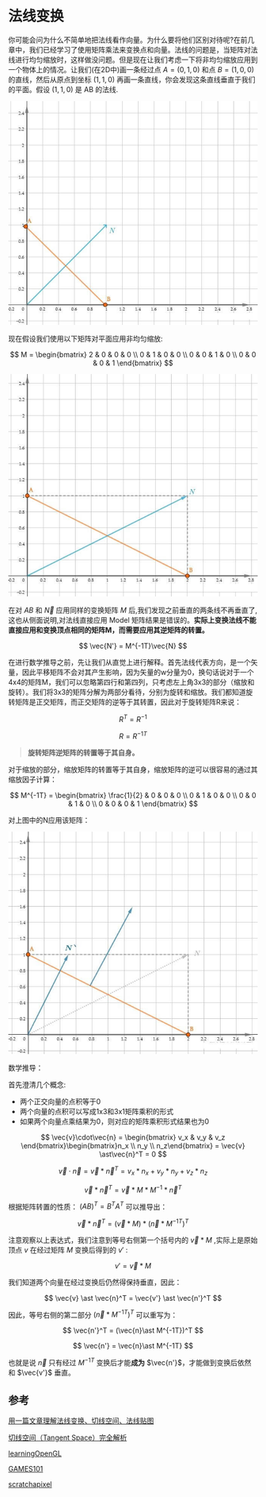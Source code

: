 # 法线变换

你可能会问为什么不简单地把法线看作向量。为什么要将他们区别对待呢?在前几章中，我们已经学习了使用矩阵乘法来变换点和向量。法线的问题是，当矩阵对法线进行均匀缩放时，这样做没问题。但是现在让我们考虑一下将非均匀缩放应用到一个物体上的情况。让我们(在2D中)画一条经过点 $A =(0,1,0)$ 和点 $B=(1,0,0)$ 的直线，然后从原点到坐标 $(1,1,0)$ 再画一条直线，你会发现这条直线垂直于我们的平面。假设 $(1,1,0)$ 是 AB 的法线.

![](../../\images\graphics-mathematics-basic-35-vector-1.jpg)

现在假设我们使用以下矩阵对平面应用非均匀缩放:

$$
M = 
\begin{bmatrix}
2 & 0 & 0 & 0 \\
0 & 1 & 0 & 0 \\
0 & 0 & 1 & 0 \\
0 & 0 & 0 & 1 
\end{bmatrix}
$$

![](../../\images\graphics-mathematics-basic-35-vector-2.jpg)

在对 $AB$ 和 $\vec{N}$ 应用同样的变换矩阵 $M$ 后,我们发现之前垂直的两条线不再垂直了,这也从侧面说明,对法线直接应用 Model 矩阵结果是错误的。**实际上变换法线不能直接应用和变换顶点相同的矩阵M，而需要应用其逆矩阵的转置。**

$$
\vec{N'} = M^{-1T}\vec{N}
$$

在进行数学推导之前，先让我们从直觉上进行解释。首先法线代表方向，是一个矢量，因此平移矩阵不会对其产生影响，因为矢量的w分量为0，换句话说对于一个4x4的矩阵M，我们可以忽略第四行和第四列，只考虑左上角3x3的部分（缩放和旋转）。我们将3x3的矩阵分解为两部分看待，分别为旋转和缩放。我们都知道旋转矩阵是正交矩阵，而正交矩阵的逆等于其转置，因此对于旋转矩阵R来说：

$$
R^{T} = R^{-1}
$$

$$
R = R^{-1T}
$$

> **旋转矩阵逆矩阵的转置等于其自身。**

对于缩放的部分，缩放矩阵的转置等于其自身，缩放矩阵的逆可以很容易的通过其缩放因子计算：

$$
M^{-1T} = 
\begin{bmatrix}
\frac{1}{2} & 0 & 0 & 0 \\
0 & 1 & 0 & 0 \\
0 & 0 & 1 & 0 \\
0 & 0 & 0 & 1 
\end{bmatrix}
$$

对上图中的N应用该矩阵：

![](../../\images\graphics-mathematics-basic-35-vector-3.jpg)

数学推导：

首先澄清几个概念:

- 两个正交向量的点积等于0
- 两个向量的点积可以写成1x3和3x1矩阵乘积的形式
- 如果两个向量点乘结果为0，则对应的矩阵乘积形式结果也为0

$$
\vec{v}\cdot\vec{n} = 
\begin{bmatrix}
v_x & v_y & v_z
\end{bmatrix}\begin{bmatrix}n_x \\ n_y \\ n_z\end{bmatrix} = 
\vec{v} \ast\vec{n}^T = 0
$$

$$
\vec{v}\cdot\vec{n} = \vec{v} \ast\vec{n}^T = v_x\ast{n_x} + v_y\ast{n_y} + v_z\ast{n_z}
$$

$$
\vec{v} \ast\vec{n}^T = \vec{v} \ast M \ast M^{-1} \ast \vec{n}^T
$$

根据矩阵转置的性质： $(AB)^T = B^TA^T$ 可以推导出：

$$
\vec{v} \ast\vec{n}^T = (\vec{v}\ast M) \ast (\vec{n}\ast M^{-1T})^T
$$

注意观察以上表达式，我们注意到等号右侧第一个括号内的 $\vec{v}\ast M$ ,实际上是原始顶点 $v$ 在经过矩阵 $M$ 变换后得到的 $v'$ :

$$
v' = \vec{v} \ast M
$$

我们知道两个向量在经过变换后仍然得保持垂直，因此：

$$
\vec{v} \ast \vec{n}^T = \vec{v'} \ast \vec{n'}^T
$$

因此，等号右侧的第二部分 $(\vec{n}\ast M^{-1T})^T$ 可以重写为：

$$
\vec{n'}^T = (\vec{n}\ast M^{-1T})^T
$$

$$
\vec{n'} = \vec{n}\ast M^{-1T}
$$

也就是说 $\vec{n}$ 只有经过 $M^{-1T}$ 变换后才能**成为** $\vec{n'}$，才能做到变换后依然和 $\vec{v'}$ 垂直。

## 参考

[用一篇文章理解法线变换、切线空间、法线贴图](https://zhuanlan.zhihu.com/p/261667233)

[切线空间（Tangent Space）完全解析](https://zhuanlan.zhihu.com/p/139593847)

[learningOpenGL](https://learnopengl-cn.github.io/05%20Advanced%20Lighting/04%20Normal%20Mapping/)

[GAMES101](https://sites.cs.ucsb.edu/~lingqi/teaching/games101.html)

[scratchapixel](https://www.scratchapixel.com/lessons/mathematics-physics-for-computer-graphics/geometry/transforming-normals)
